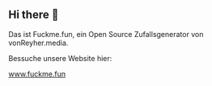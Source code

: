 ## Hi there 👋
Das ist Fuckme.fun, ein Open Source Zufallsgenerator von vonReyher.media.

Bessuche unsere Website hier:

www.fuckme.fun
